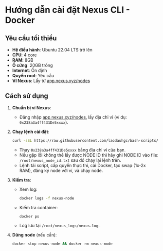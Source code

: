 # Hướng dẫn cài đặt Nexus CLI - Docker

## Yêu cầu tối thiểu
- **Hệ điều hành**: Ubuntu 22.04 LTS trở lên
- **CPU**: 4 core
- **RAM**: 8GB
- **Ổ cứng**: 20GB trống
- **Internet**: Ổn định
- **Quyền root**: Yêu cầu
- **Ví Nexus**: Lấy từ [app.nexus.xyz/nodes](https://app.nexus.xyz/nodes)

## Cách sử dụng
1. **Chuẩn bị ví Nexus**:
   - Đăng nhập [app.nexus.xyz/nodes](https://app.nexus.xyz/nodes), lấy địa chỉ ví (ví dụ: `0x238a3a4ff431De5xxxx`).

2. **Chạy lệnh cài đặt**:
   ```bash
   curl -sSL https://raw.githubusercontent.com/laodauhgc/bash-scripts/refs/heads/main/nexus/install.sh -o /root/nexus_setup.sh && chmod +x /root/nexus_setup.sh && /bin/bash /root/nexus_setup.sh 0x238a3a4ff431De5xxxx --setup-cron
   ```
   - Thay `0x238a3a4ff431De5xxxx` bằng địa chỉ ví của bạn.
   - Nếu gặp lỗi không thể lấy được NODE ID thì hãy ghi NODE ID vào file: `/root/nexus_node_id.txt` sau đó chạy lại lệnh trên.
   - Lệnh tải script, cấp quyền thực thi, cài Docker, tạo swap (1x-2x RAM), đăng ký node với ví, và chạy node.

3. **Kiểm tra**:
   - Xem log:
     ```bash
     docker logs -f nexus-node
     ```
   - Kiểm tra container:
     ```bash
     docker ps
     ```
   - Log lưu tại `/root/nexus_logs/nexus.log`.

4. **Dừng node** (nếu cần):
   ```bash
   docker stop nexus-node && docker rm nexus-node
   ```
